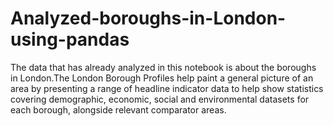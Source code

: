 # Analyzed-boroughs-in-London-using-pandas

The data that  has already analyzed  in this notebook is about the boroughs in London.The London Borough Profiles help paint a general picture of an area by presenting a range of headline indicator data to help show statistics covering demographic, economic, social and environmental datasets for each borough, alongside relevant comparator areas. 

